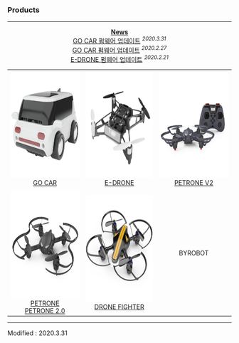 ### Products

---

<div align="center">
    <a href="/documents/kr/news/2020"><b>News</b></a><br>
    <a href="/documents/kr/products/e_drive/log/updates/firmware/#heading-2020331">GO CAR 펌웨어 업데이트</a> <sup><i>2020.3.31</i></sup><br>
    <a href="/documents/kr/products/e_drive/log/updates/firmware/#heading-2020227">GO CAR 펌웨어 업데이트</a> <sup><i>2020.2.27</i></sup><br>
    <a href="/documents/kr/products/e_drone/log/updates/firmware/#heading-2020221">E-DRONE 펌웨어 업데이트</a> <sup><i>2020.2.21</i></sup><br>
</div>

<div align="center">
    <table>
        <tr>
            <td>
                <div align="center">
                    <a href="/documents/kr/products/e_drive/">
                        <img src="/assets/images/products/e_drive.jpg" alt="e_drive" height="240" width="240"><br>
                        GO CAR
                    </a>
                </div>
            </td>
            <td>
                <div align="center">
                    <a href="/documents/kr/products/e_drone/">
                        <img src="/assets/images/products/byrobot_drone_4.png" alt="e_drone" height="240" width="240"><br>
                        E-DRONE
                    </a>
                </div>
            </td>
            <td>
                <div align="center">
                    <a href="/documents/kr/products/petrone_v2/">
                        <img src="/assets/images/products/petrone_v2_and_controller.jpg" alt="petrone_v2_and_controller" height="240" width="240"><br>
                        PETRONE V2
                    </a>
                </div>
            </td>
        </tr>
        <tr>
            <td>
                <div align="center">
                </div>
            </td>
            <td>
                <div align="center">
                </div>
            </td>
            <td>
                <div align="center">
                </div>
            </td>
        </tr>
        <tr>
            <td>
                <div align="center">
                    <a href="/documents/kr/products/petrone/">
                        <img src="/assets/images/products/petrone.jpg" alt="petrone" height="240" width="240"><br>
                        PETRONE<br>
                        PETRONE 2.0
                    </a>
                </div>
            </td>
            <td>
                <div align="center">
                    <a href="/documents/kr/products/drone_fighter/">
                        <img src="/assets/images/products/byrobot_dronefighter.png" alt="drone_fighter_and_controller" height="240" width="240"><br>
                        DRONE FIGHTER
                    </a>
                </div>
            </td>
            <td>
                <div align="center">
                    BYROBOT
                </div>
            </td>
        </tr>
    </table>
</div>

---


Modified : 2020.3.31
